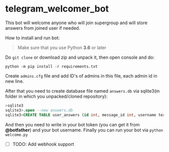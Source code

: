 # telegram_welcomer_bot

This bot will welcome anyone who will join supergroup and will store answers from joined user if needed.

How to install and run bot:

> Make sure that you use Python **3.6** or later

Do `git clone` or download zip and unpack it, then open console and do:

`python -m pip install -r requirements.txt`

Create `admins.cfg` file and add ID's of admins in this file, each admin id in new line.

After that you need to create database file named `answers.db` via sqlite3(in folder in which you unpacked/cloned repository):

```sql lite
>sqlite3
sqlite3>.open --new answers.db
sqlite3>CREATE TABLE user_answers (id int, message_id int, username text, user_message text);
```

And then you need to write in your bot token (you can get it from **@botfather**) and your bot username. Finally you can run your bot via `python welcome.py`



- [ ] TODO: Add webhook support